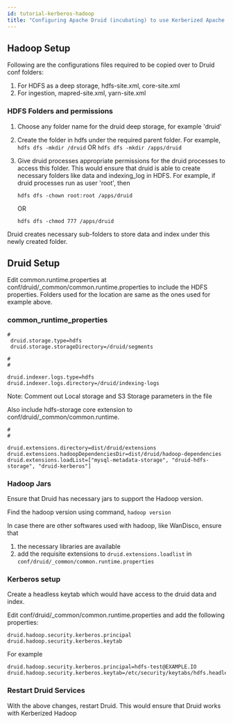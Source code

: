 ```yaml
---
id: tutorial-kerberos-hadoop
title: "Configuring Apache Druid (incubating) to use Kerberized Apache Hadoop as Deep Storage"
---
```


<!--
  ~ Licensed to the Apache Software Foundation (ASF) under one
  ~ or more contributor license agreements.  See the NOTICE file
  ~ distributed with this work for additional information
  ~ regarding copyright ownership.  The ASF licenses this file
  ~ to you under the Apache License, Version 2.0 (the
  ~ "License"); you may not use this file except in compliance
  ~ with the License.  You may obtain a copy of the License at
  ~
  ~   http://www.apache.org/licenses/LICENSE-2.0
  ~
  ~ Unless required by applicable law or agreed to in writing,
  ~ software distributed under the License is distributed on an
  ~ "AS IS" BASIS, WITHOUT WARRANTIES OR CONDITIONS OF ANY
  ~ KIND, either express or implied.  See the License for the
  ~ specific language governing permissions and limitations
  ~ under the License.
  -->
  

## Hadoop Setup

Following are the configurations files required to be copied over to Druid conf folders:

1. For HDFS as a deep storage, hdfs-site.xml, core-site.xml
2. For ingestion, mapred-site.xml, yarn-site.xml

### HDFS Folders and permissions

1. Choose any folder name for the druid deep storage, for example 'druid'
2. Create the folder in hdfs under the required parent folder. For example,
`hdfs dfs -mkdir /druid`
OR
`hdfs dfs -mkdir /apps/druid`

3. Give druid processes appropriate permissions for the druid processes to access this folder. This would ensure that druid is able to create necessary folders like data and indexing_log in HDFS.
For example, if druid processes run as user 'root', then

    `hdfs dfs -chown root:root /apps/druid`

    OR

    `hdfs dfs -chmod 777 /apps/druid`

Druid creates necessary sub-folders to store data and index under this newly created folder.

## Druid Setup

Edit common.runtime.properties at conf/druid/_common/common.runtime.properties to include the HDFS properties. Folders used for the location are same as the ones used for example above.

### common_runtime_properties

```properties
#
 druid.storage.type=hdfs
 druid.storage.storageDirectory=/druid/segments

#
#

druid.indexer.logs.type=hdfs
druid.indexer.logs.directory=/druid/indexing-logs
```

Note: Comment out Local storage and S3 Storage parameters in the file

Also include hdfs-storage core extension to conf/druid/_common/common.runtime.

```properties
#
#

druid.extensions.directory=dist/druid/extensions
druid.extensions.hadoopDependenciesDir=dist/druid/hadoop-dependencies
druid.extensions.loadList=["mysql-metadata-storage", "druid-hdfs-storage", "druid-kerberos"]
```
### Hadoop Jars

Ensure that Druid has necessary jars to support the Hadoop version.

Find the hadoop version using command, `hadoop version` 

In case there are other softwares used with hadoop, like WanDisco, ensure that 
1. the necessary libraries are available
2. add the requisite extensions to `druid.extensions.loadlist` in `conf/druid/_common/common.runtime.properties`

### Kerberos setup

Create a headless keytab which would have access to the druid data and index.

Edit conf/druid/_common/common.runtime.properties and add the following properties:

```properties
druid.hadoop.security.kerberos.principal
druid.hadoop.security.kerberos.keytab
```

For example

```properties
druid.hadoop.security.kerberos.principal=hdfs-test@EXAMPLE.IO
druid.hadoop.security.kerberos.keytab=/etc/security/keytabs/hdfs.headless.keytab
```

### Restart Druid Services

With the above changes, restart Druid. This would ensure that Druid works with Kerberized Hadoop
